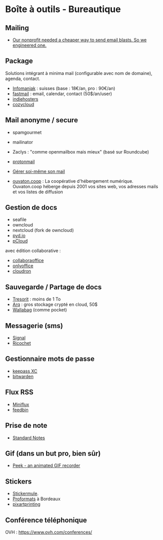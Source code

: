 # Boîte à outils - Bureautique

## Mailing

- [Our nonprofit needed a cheaper way to send email blasts. So we engineered one.](https://medium.freecodecamp.org/our-nonprofit-needed-a-cheaper-way-to-send-email-blasts-so-we-engineered-one-167322e3f28e)

## Package

Solutions intégrant à minima mail (configurable avec nom de domaine), agenda, contact.

- [Infomaniak](https://www.infomaniak.com/en/professional-tools/workspace) : suisses (base : 18€/an, pro : 90€/an)
- [fastmail](https://www.fastmail.com/) : email, calendar, contact (50$/an/user)
- [indiehosters]()
- [cozycloud]()


## Mail anonyme / secure

- spamgourmet
- mailinator
- Zaclys : "comme openmailbox mais mieux" (basé sur Roundcube)
- [protonmail](https://protonmail.com/)
- [Gérer soi-même son mail](http://mathieu.agopian.info/blog/quitter-gmail.html)


- [ouvaton.coop](https://ouvaton.coop/) : La coopérative d'hébergement numérique. Ouvaton.coop héberge depuis 2001 vos sites web, vos adresses mails et vos listes de diffusion


## Gestion de docs

- seafile
- owncloud
- nextcloud (fork de owncloud)
- [pyd.io](https://pydio.com/)
- [pCloud](https://www.pcloud.com/)

avec édition collaborative :

- [collaboraoffice](https://www.collaboraoffice.com/)
- [onlyoffice](https://www.onlyoffice.com)
- [cloudron](https://cloudron.io/)

## Sauvegarde / Partage de docs

- [Tresorit](https://tresorit.com/) : moins de 1 To
- [Arq](https://www.arqbackup.com/) : gros stockage crypté en cloud, 50$
- [Wallabag](https://www.wallabag.org/) (comme pocket)

## Messagerie (sms)

- [Signal](https://whispersystems.org/)
- [Ricochet](https://ricochet.im/)

## Gestionnaire mots de passe

- [keepass XC](https://keepassxc.org/)
- [bitwarden](https://bitwarden.com/)

## Flux RSS

- [Miniflux](https://miniflux.app/)
- [feedbin](https://feedbin.com/)

## Prise de note

- [Standard Notes](https://standardnotes.org/)

## Gif (dans un but pro, bien sûr)

- [Peek - an animated GIF recorder](https://github.com/phw/peek)

## Stickers

- [Stickermule](https://www.stickermule.com/).
- [Proformats]() à Bordeaux
- [pixartprinting](https://www.pixartprinting.fr/)

## Conférence téléphonique

OVH : https://www.ovh.com/conferences/